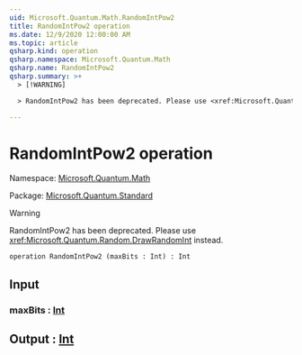 ```yaml
---
uid: Microsoft.Quantum.Math.RandomIntPow2
title: RandomIntPow2 operation
ms.date: 12/9/2020 12:00:00 AM
ms.topic: article
qsharp.kind: operation
qsharp.namespace: Microsoft.Quantum.Math
qsharp.name: RandomIntPow2
qsharp.summary: >+
  > [!WARNING]

  > RandomIntPow2 has been deprecated. Please use <xref:Microsoft.Quantum.Random.DrawRandomInt> instead.

---
```


# RandomIntPow2 operation

Namespace: [Microsoft.Quantum.Math](xref:Microsoft.Quantum.Math)

Package: [Microsoft.Quantum.Standard](https://nuget.org/packages/Microsoft.Quantum.Standard)


> [!WARNING]
> RandomIntPow2 has been deprecated. Please use <xref:Microsoft.Quantum.Random.DrawRandomInt> instead.



```qsharp
operation RandomIntPow2 (maxBits : Int) : Int
```


## Input

### maxBits : [Int](xref:microsoft.quantum.lang-ref.int)





## Output : [Int](xref:microsoft.quantum.lang-ref.int)

